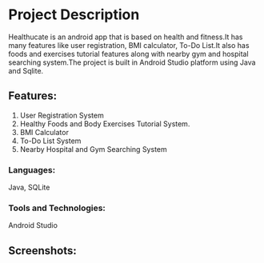 # Project Description

Healthucate is an android app that is based on health and fitness.It has many features like user registration, BMI calculator, To-Do List.It also has foods and exercises tutorial features along with nearby gym and hospital searching system.The project is built in Android Studio platform using Java and Sqlite.

## Features:
1. User Registration System
2. Healthy Foods and Body Exercises Tutorial System.
3. BMI Calculator
4. To-Do List System
5. Nearby Hospital and Gym Searching System 

### Languages: 
Java, SQLite
### Tools and Technologies: 
Android Studio


## Screenshots:

